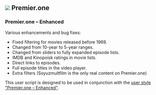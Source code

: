 ## ![](https://icons.duckduckgo.com/ip3/premier.one.ico) Premier.one

### Premier.one – Enhanced

Various enhancements and bug fixes:

* Fixed filtering for movies released before 1969.
* Changed from 10-year to 5-year ranges.
* Changed from sliders to fully expanded episode lists.
* IMDB and Kinopoisk ratings in movie lists.
* Direct links to episodes.
* Full episode titles in the video player.
* Extra filters (Soyuzmultfilm is the only real content on Premier.one)

This user script is designed to be used in conjunction with the [user style "Premier.one – Enhanced"](https://github.com/Athari/AthariUserCSS#premier).